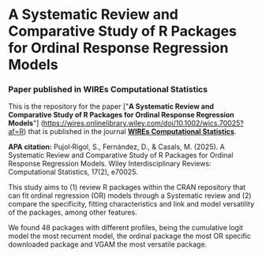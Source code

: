 # A Systematic Review and Comparative Study of R Packages for Ordinal Response Regression Models

### Paper published in WIREs Computational Statistics

This is the repository for the paper ["**A Systematic Review and Comparative Study of R Packages for Ordinal Response Regression Models**"] (https://wires.onlinelibrary.wiley.com/doi/10.1002/wics.70025?af=R) that is published in the journal [**WIREs Computational Statistics**](https://wires.onlinelibrary.wiley.com/journal/19390068).

**APA citation:**
Pujol‐Rigol, S., Fernández, D., & Casals, M. (2025). A Systematic Review and Comparative Study of R Packages for Ordinal Response Regression Models. Wiley Interdisciplinary Reviews: Computational Statistics, 17(2), e70025.

This study aims to (1) review R packages within the CRAN repository that can fit ordinal regression (OR) models through a Systematic review and (2) compare the specificity, fitting characteristics and link and model versatility of the packages, among other features.

We found 48 packages with different profiles, being the cumulative logit model the most recurrent model, the ordinal package the most OR specific downloaded package and VGAM the most versatile package.

